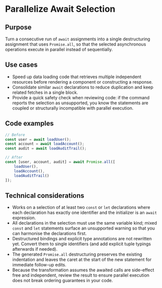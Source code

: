 # Parallelize Await Selection

## Purpose

Turn a consecutive run of `await` assignments into a single destructuring assignment that uses `Promise.all`, so that the selected asynchronous operations execute in parallel instead of sequentially.

## Use cases

- Speed up data loading code that retrieves multiple independent resources before rendering a component or constructing a response.
- Consolidate similar `await` declarations to reduce duplication and keep related fetches in a single block.
- Provide a quick safety check when reviewing code: if the command reports the selection as unsupported, you know the statements are coupled or structurally incompatible with parallel execution.

## Code examples

```ts
// Before
const user = await loadUser();
const account = await loadAccount();
const audit = await loadAuditTrail();

// After
const [user, account, audit] = await Promise.all([
    loadUser(),
    loadAccount(),
    loadAuditTrail()
]);
```

## Technical considerations

- Works on a selection of at least two `const` or `let` declarations where each declaration has exactly one identifier and the initializer is an `await` expression.
- All declarations in the selection must use the same variable kind; mixed `const` and `let` statements surface an unsupported warning so that you can harmonise the declarations first.
- Destructured bindings and explicit type annotations are not rewritten yet. Convert them to single identifiers (and add explicit tuple typings afterwards if needed).
- The generated `Promise.all` destructuring preserves the existing indentation and leaves the caret at the start of the new statement for immediate follow-up edits.
- Because the transformation assumes the awaited calls are side-effect free and independent, review the result to ensure parallel execution does not break ordering guarantees in your code.